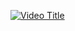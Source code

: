 [![Video Title](http://img.youtube.com/vi/PZxY2xvd24Y/0.jpg)](https://www.youtube.com/watch?v=PZxY2xvd24Y "Video Title")
